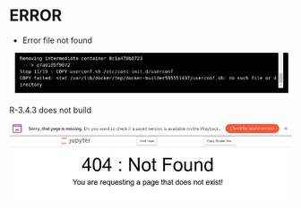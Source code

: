 # ERROR

*   Error file not found

![image-20210206162001920](assets/ERROR/image-20210206162001920.png)



R-3.4.3 does not build

![image-20210129194815795](assets/ERROR/image-20210129194815795.png)

